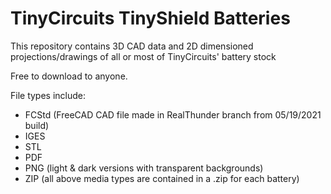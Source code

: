 # TinyCircuits TinyShield Batteries

This repository contains 3D CAD data and 2D dimensioned projections/drawings of all or most of TinyCircuits' battery stock

Free to download to anyone.

File types include:
* FCStd (FreeCAD CAD file made in RealThunder branch from 05/19/2021 build)
* IGES
* STL
* PDF
* PNG (light & dark versions with transparent backgrounds)
* ZIP (all above media types are contained in a .zip for each battery)